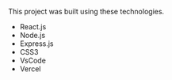 

This project was built using these technologies.

- React.js
- Node.js
- Express.js
- CSS3
- VsCode
- Vercel

